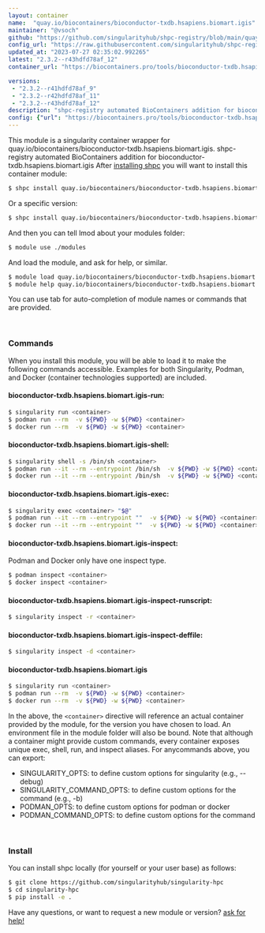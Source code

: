 ```yaml
---
layout: container
name:  "quay.io/biocontainers/bioconductor-txdb.hsapiens.biomart.igis"
maintainer: "@vsoch"
github: "https://github.com/singularityhub/shpc-registry/blob/main/quay.io/biocontainers/bioconductor-txdb.hsapiens.biomart.igis/container.yaml"
config_url: "https://raw.githubusercontent.com/singularityhub/shpc-registry/main/quay.io/biocontainers/bioconductor-txdb.hsapiens.biomart.igis/container.yaml"
updated_at: "2023-07-27 02:35:02.992265"
latest: "2.3.2--r43hdfd78af_12"
container_url: "https://biocontainers.pro/tools/bioconductor-txdb.hsapiens.biomart.igis"

versions:
 - "2.3.2--r41hdfd78af_9"
 - "2.3.2--r42hdfd78af_11"
 - "2.3.2--r43hdfd78af_12"
description: "shpc-registry automated BioContainers addition for bioconductor-txdb.hsapiens.biomart.igis"
config: {"url": "https://biocontainers.pro/tools/bioconductor-txdb.hsapiens.biomart.igis", "maintainer": "@vsoch", "description": "shpc-registry automated BioContainers addition for bioconductor-txdb.hsapiens.biomart.igis", "latest": {"2.3.2--r43hdfd78af_12": "sha256:4d888fdc6e59afb8d5ccad775b54554f6155f8f972a9e7e811a95626aaee2f23"}, "tags": {"2.3.2--r41hdfd78af_9": "sha256:939adc37ef13ac6fa489de25b8e06ccf7c6d1b78f676865fcb18797d8dec6ec9", "2.3.2--r42hdfd78af_11": "sha256:7f3a54a216ee7e85d2eaa31452019041cf0d0cc3958fdd24a0ae34e83584b6cc", "2.3.2--r43hdfd78af_12": "sha256:4d888fdc6e59afb8d5ccad775b54554f6155f8f972a9e7e811a95626aaee2f23"}, "docker": "quay.io/biocontainers/bioconductor-txdb.hsapiens.biomart.igis"}
---
```


This module is a singularity container wrapper for quay.io/biocontainers/bioconductor-txdb.hsapiens.biomart.igis.
shpc-registry automated BioContainers addition for bioconductor-txdb.hsapiens.biomart.igis
After [installing shpc](#install) you will want to install this container module:


```bash
$ shpc install quay.io/biocontainers/bioconductor-txdb.hsapiens.biomart.igis
```

Or a specific version:

```bash
$ shpc install quay.io/biocontainers/bioconductor-txdb.hsapiens.biomart.igis:2.3.2--r43hdfd78af_12
```

And then you can tell lmod about your modules folder:

```bash
$ module use ./modules
```

And load the module, and ask for help, or similar.

```bash
$ module load quay.io/biocontainers/bioconductor-txdb.hsapiens.biomart.igis/2.3.2--r43hdfd78af_12
$ module help quay.io/biocontainers/bioconductor-txdb.hsapiens.biomart.igis/2.3.2--r43hdfd78af_12
```

You can use tab for auto-completion of module names or commands that are provided.

<br>

### Commands

When you install this module, you will be able to load it to make the following commands accessible.
Examples for both Singularity, Podman, and Docker (container technologies supported) are included.

#### bioconductor-txdb.hsapiens.biomart.igis-run:

```bash
$ singularity run <container>
$ podman run --rm  -v ${PWD} -w ${PWD} <container>
$ docker run --rm  -v ${PWD} -w ${PWD} <container>
```

#### bioconductor-txdb.hsapiens.biomart.igis-shell:

```bash
$ singularity shell -s /bin/sh <container>
$ podman run --it --rm --entrypoint /bin/sh  -v ${PWD} -w ${PWD} <container>
$ docker run --it --rm --entrypoint /bin/sh  -v ${PWD} -w ${PWD} <container>
```

#### bioconductor-txdb.hsapiens.biomart.igis-exec:

```bash
$ singularity exec <container> "$@"
$ podman run --it --rm --entrypoint ""  -v ${PWD} -w ${PWD} <container> "$@"
$ docker run --it --rm --entrypoint ""  -v ${PWD} -w ${PWD} <container> "$@"
```

#### bioconductor-txdb.hsapiens.biomart.igis-inspect:

Podman and Docker only have one inspect type.

```bash
$ podman inspect <container>
$ docker inspect <container>
```

#### bioconductor-txdb.hsapiens.biomart.igis-inspect-runscript:

```bash
$ singularity inspect -r <container>
```

#### bioconductor-txdb.hsapiens.biomart.igis-inspect-deffile:

```bash
$ singularity inspect -d <container>
```



#### bioconductor-txdb.hsapiens.biomart.igis

```bash
$ singularity run <container>
$ podman run --rm  -v ${PWD} -w ${PWD} <container>
$ docker run --rm  -v ${PWD} -w ${PWD} <container>
```


In the above, the `<container>` directive will reference an actual container provided
by the module, for the version you have chosen to load. An environment file in the
module folder will also be bound. Note that although a container
might provide custom commands, every container exposes unique exec, shell, run, and
inspect aliases. For anycommands above, you can export:

 - SINGULARITY_OPTS: to define custom options for singularity (e.g., --debug)
 - SINGULARITY_COMMAND_OPTS: to define custom options for the command (e.g., -b)
 - PODMAN_OPTS: to define custom options for podman or docker
 - PODMAN_COMMAND_OPTS: to define custom options for the command

<br>

### Install

You can install shpc locally (for yourself or your user base) as follows:

```bash
$ git clone https://github.com/singularityhub/singularity-hpc
$ cd singularity-hpc
$ pip install -e .
```

Have any questions, or want to request a new module or version? [ask for help!](https://github.com/singularityhub/singularity-hpc/issues)